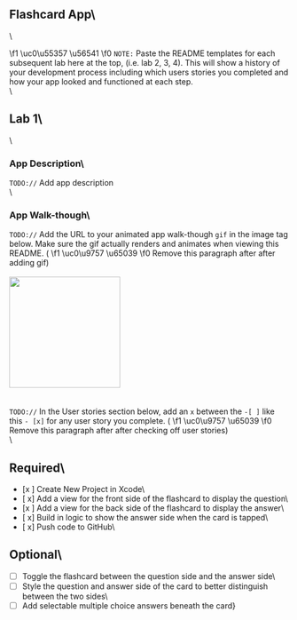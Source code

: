 ## Flashcard App\
\

\f1 \uc0\u55357 \u56541 
\f0  `NOTE:` Paste the README templates for each subsequent lab here at the top, (i.e. lab 2, 3, 4). This will show a history of your development process including which users stories you completed and how your app looked and functioned at each step.\
\
## Lab 1\
\
### App Description\
`TODO://` Add app description\
\
### App Walk-though\
`TODO://` Add the URL to your animated app walk-though `gif` in the image tag below. Make sure the gif actually renders and animates when viewing this README. (
\f1 \uc0\u9757 \u65039 
\f0  Remove this paragraph after after adding gif)\
\
<img src="http://g.recordit.co/GTm9orB1Tj.gif" width=200><br>\
\
`TODO://` In the User stories section below, add an `x` between the `-[ ]` like this `- [x]` for any user story you complete. (
\f1 \uc0\u9757 \u65039 
\f0  Remove this paragraph after after checking off user stories)\
\
## Required\
- [x ] Create New Project in Xcode\
- [ x] Add a view for the front side of the flashcard to display the question\
- [x ] Add a view for the back side of the flashcard to display the answer\
- [ x] Build in logic to show the answer side when the card is tapped\
- [ x] Push code to GitHub\
## Optional\
- [ ] Toggle the flashcard between the question side and the answer side\
- [ ] Style the question and answer side of the card to better distinguish between the two sides\
- [ ] Add selectable multiple choice answers beneath the card}
